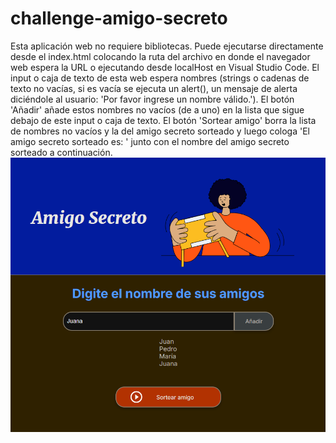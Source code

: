 # challenge-amigo-secreto

Esta aplicación web no requiere bibliotecas. Puede ejecutarse directamente desde el index.html colocando la ruta del archivo en donde el navegador web espera la URL o ejecutando desde localHost en Visual Studio Code.
El input o caja de texto de esta web espera nombres (strings o cadenas de texto no vacías, si es vacía se ejecuta un alert(), un mensaje de alerta diciéndole al usuario: 'Por favor ingrese un nombre válido.').
El botón 'Añadir' añade estos nombres no vacíos (de a uno) en la lista que sigue debajo de este input o caja de texto.
El botón 'Sortear amigo' borra la lista de nombres no vacíos y la del amigo secreto sorteado y luego cologa 'El amigo secreto sorteado es: ' junto con el nombre del amigo secreto sorteado a continuación.
![Logo local](/assets/imagen-readme.png)
